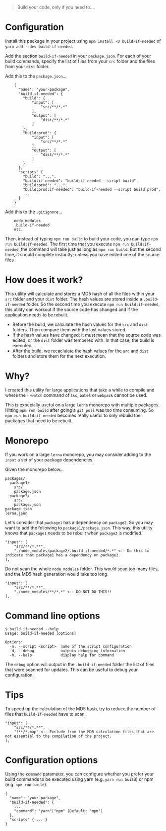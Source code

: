 > Build your code, only if you need to...

# Configuration

Install this package in your project using `npm install -D build-if-needed` of `yarn add --dev build-if-needed`.

Add the section `build-if-needed` in your `package.json`. For each of your build commands, specify the list of files from your `src` folder and the files from your `dist` folder.

Add this to the `package.json`...

        {
          "name": "your-package",
          "build-if-needed": {
            "build": {
                "input": [
                    "src/**/*.*"
                ],
                "output": [
                    "dist/**/*.*"
                ]
            },
            "build:prod": {
                "input": [
                    "src/**/*.*"
                ],
                "output": [
                    "dist/**/*.*"
                ]
            }
          },
          "scripts" {
            "build": "...",
            "build:if-needed": "build-if-needed --script build",
            "build:prod": "...",
            "build:prod:if-needed": "build-if-needed --script build:prod",
            ...
          }
        }


Add this to the `.gitignore`...

        node_modules
        .build-if-needed
        etc.

Then, instead of typing `npm run build` to build your code, you can type `npm run build:if-needed`.
The first time that you execute `npm run build:if-needed`, the command will take just as long as `npm run build`. But the second time, it should complete instantly; unless you have edited one of the source files.

# How does it work?

This utility will calculate and stores a MD5 hash of all the files within your `src` folder and your `dist` folder. The hash values are stored inside a `.build-if-needed` folder. So the second time you execute `npm run build:if-needed`, this utility can workout if the source code has changed and if the application needs to be rebuilt.

- Before the build, we calculate the hash values for the `src` and `dist` folders. Then compare them with the last values stored.
- If the hash values have changed; it must mean that the source code was edited, or the `dist` folder was tempered with. In that case, the build is executed.
- After the build, we recaclulate the hash values for the `src` and `dist` folders and store them for the next execution.

# Why?

I created this utility for large applications that take a while to compile and where the `--watch` command of `tsc`, `babel` or `webpack` cannot be used.

This is expecially useful on a large `lerna` monorepo with multiple packages. Hitting `npm run build` after going a `git pull` was too time consuming. So `npm run build:if-needed` becomes really useful to only rebuild the packages that need to be rebuilt.

# Monorepo

If you work on a large `lerna` monorepo, you may consider adding to the `input` a set of your package dependencies.

Given the monorepo below...

    packages/
      package1/
        src/
        package.json
      package2/
        src/
        package.json
    package.json
    lerna.json

Let's consider that `package1` has a dependency on `package2`. So you may want to add the following to `package1/package.json`. This way, this utility knows that `package1` needs to be rebuilt when `package2` is modified.

    "input": [
        "src/**/*.**",
        "./node_modules/package2/.build-if-needed/*.*" <-- Do this to indicate that package1 has a dependency on package2.
    ],

Do not scan the whole `node_modules` folder. This would scan too many files, and the MD5 hash generation would take too long.

    "input": [
        "src/**/*.**",
        "./node_modules/**/*.*" <-- DO NOT DO THIS!!
    ],

# Command line options

    $ build-if-needed --help
    Usage: build-if-needed [options]

    Options:
      -n, --script <script>  name of the script configuration
      -d, --debug            outputs debugging information
      -h, --help             display help for command

The `debug` option will output in the `.build-if-needed` folder the list of files that were scanned for updates. This can be useful to debug your configuration.


# Tips

To speed up the calculation of the MD5 hash, try to reduce the number of files that `build-if-needed` have to scan.

    "input": [
        "src/**/*.**",
        "!**/*.map" <-- Exclude from the MD5 calculation files that are not essential to the compilation of the project.
    ],

# Configuration options

Using the `command` parameter, you can configure whether you prefer your build commands to be executed using yarn (e.g. `yarn run build`) or npm (e.g. `npm run build`).

    {
      "name": "your-package",
      "build-if-needed": {
        ...
        "command": "yarn"|"npm" (Default: "npm")
      },
      "scripts" { ... }
    }